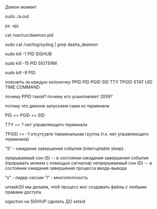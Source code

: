 Демон момент

sudo ./a.out

ps -ajx

cat /var/run/daemon.pid

sudo cat /var/log/syslog | grep dasha_deamon

sudo kill -1 PID SIGHUB

sudo kill -15 PID SIGTERM

sudo kill -9 PID

пояснить за каждую колоночку
PPID     PID    PGID     SID TTY        TPGID STAT   UID   TIME COMMAND

почему PPID такой? почему его усынловляет 2059? 

потому что демона запускаем сами из терминала

PID == PGID == SID

TTY == ? нет управляющего терминала

TPGID == -1 отсутсувте терминальная группа (т.к. нет управляющего терминала)

“S” - ожидание завершения события (interruptable sleep). 

прерываемый сон (S) -- в состоянии ожидания завершения события (прерывать можем с помощью сигналов)
непрерываемый сон (D) -- в состоянии ожидания завершения процесса ввода-вывода

“s” - лидер сессии
“l” - многопоточость


umask(0) мы делаем, чтоб процесс мог создавать файлы с любыми правами доступа


sigaction на SIGHUP сделать ДО setsid




